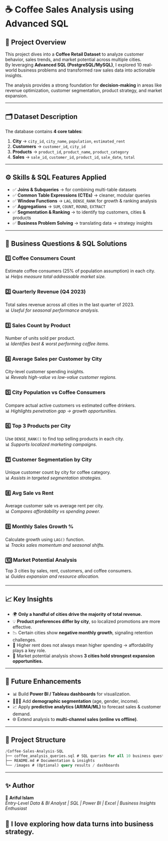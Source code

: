 
# ☕ Coffee Sales Analysis using Advanced SQL  

## 📌 Project Overview
This project dives into a **Coffee Retail Dataset** to analyze customer behavior, sales trends, and market potential across multiple cities.  
By leveraging **Advanced SQL (PostgreSQL/MySQL)**, I explored 10 real-world business problems and transformed raw sales data into actionable insights.  

The analysis provides a strong foundation for **decision-making** in areas like revenue optimization, customer segmentation, product strategy, and market expansion.  

---

## 🗂️ Dataset Description
The database contains **4 core tables**:  

1. **City** → `city_id`, `city_name`, `population`, `estimated_rent`  
2. **Customers** → `customer_id`, `city_id`  
3. **Products** → `product_id`, `product_name`, `product_category`  
4. **Sales** → `sale_id`, `customer_id`, `product_id`, `sale_date`, `total`  

---

## ⚙️ Skills & SQL Features Applied
- ✅ **Joins & Subqueries** → for combining multi-table datasets  
- ✅ **Common Table Expressions (CTEs)** → cleaner, modular queries  
- ✅ **Window Functions** → `LAG`, `DENSE_RANK` for growth & ranking analysis  
- ✅ **Aggregations** → `SUM`, `COUNT`, `ROUND`, `EXTRACT`  
- ✅ **Segmentation & Ranking** → to identify top customers, cities & products  
- ✅ **Business Problem Solving** → translating data → strategy insights  

---

## 🔎 Business Questions & SQL Solutions

### 1️⃣ Coffee Consumers Count
Estimate coffee consumers (25% of population assumption) in each city.  
📊 *Helps measure total addressable market size.*  

### 2️⃣ Quarterly Revenue (Q4 2023)
Total sales revenue across all cities in the last quarter of 2023.  
📊 *Useful for seasonal performance analysis.*  

### 3️⃣ Sales Count by Product
Number of units sold per product.  
📊 *Identifies best & worst performing coffee items.*  

### 4️⃣ Average Sales per Customer by City
City-level customer spending insights.  
📊 *Reveals high-value vs low-value customer regions.*  

### 5️⃣ City Population vs Coffee Consumers
Compare actual active customers vs estimated coffee drinkers.  
📊 *Highlights penetration gap → growth opportunities.*  

### 6️⃣ Top 3 Products per City
Use `DENSE_RANK()` to find top selling products in each city.  
📊 *Supports localized marketing campaigns.*  

### 7️⃣ Customer Segmentation by City
Unique customer count by city for coffee category.  
📊 *Assists in targeted segmentation strategies.*  

### 8️⃣ Avg Sale vs Rent
Average customer sale vs average rent per city.  
📊 *Compares affordability vs spending power.*  

### 9️⃣ Monthly Sales Growth %
Calculate growth using `LAG()` function.  
📊 *Tracks sales momentum and seasonal shifts.*  

### 🔟 Market Potential Analysis
Top 3 cities by sales, rent, customers, and coffee consumers.  
📊 *Guides expansion and resource allocation.*  

---

## 📈 Key Insights
- 🌍 **Only a handful of cities drive the majority of total revenue.**  
- 💡 **Product preferences differ by city**, so localized promotions are more effective.  
- 📉 Certain cities show **negative monthly growth**, signaling retention challenges.  
- 💸 Higher rent does not always mean higher spending → affordability plays a key role.  
- 🚀 Market potential analysis shows **3 cities hold strongest expansion opportunities.**  

---

## 🚀 Future Enhancements
- 📊 Build **Power BI / Tableau dashboards** for visualization.  
- 🧑‍🤝‍🧑 Add **demographic segmentation** (age, gender, income).  
- 📈 Apply **predictive analytics (ARIMA/ML)** to forecast sales & customer demand.  
- 🌐 Extend analysis to **multi-channel sales (online vs offline)**.  

---

## 📂 Project Structure
```sql
/Coffee-Sales-Analysis-SQL
├── coffee_analysis_queries.sql # SQL queries for all 10 business questions
├── README.md # Documentation & insights
└── /images # (Optional) query results / dashboards
```


---

## ✨ Author
👤 **Ariful Islam**  
*Entry-Level Data & BI Analyst | SQL | Power BI | Excel | Business Insights Enthusiast*  

📌 I love exploring how **data turns into business strategy**.  
---

